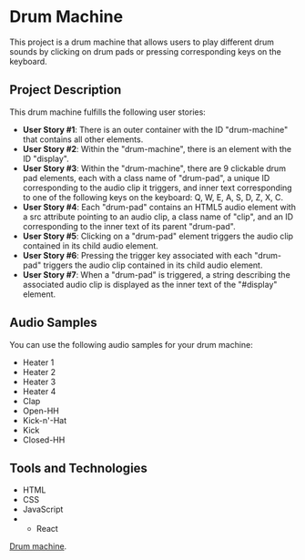 # Drum Machine

This project is a drum machine that allows users to play different drum sounds by clicking on drum pads or pressing corresponding keys on the keyboard.

## Project Description

This drum machine fulfills the following user stories:

- **User Story #1**: There is an outer container with the ID "drum-machine" that contains all other elements.
- **User Story #2**: Within the "drum-machine", there is an element with the ID "display".
- **User Story #3**: Within the "drum-machine", there are 9 clickable drum pad elements, each with a class name of "drum-pad", a unique ID corresponding to the audio clip it triggers, and inner text corresponding to one of the following keys on the keyboard: Q, W, E, A, S, D, Z, X, C.
- **User Story #4**: Each "drum-pad" contains an HTML5 audio element with a src attribute pointing to an audio clip, a class name of "clip", and an ID corresponding to the inner text of its parent "drum-pad".
- **User Story #5**: Clicking on a "drum-pad" element triggers the audio clip contained in its child audio element.
- **User Story #6**: Pressing the trigger key associated with each "drum-pad" triggers the audio clip contained in its child audio element.
- **User Story #7**: When a "drum-pad" is triggered, a string describing the associated audio clip is displayed as the inner text of the "#display" element.

## Audio Samples

You can use the following audio samples for your drum machine:
- Heater 1
- Heater 2
- Heater 3
- Heater 4
- Clap
- Open-HH
- Kick-n'-Hat
- Kick
- Closed-HH

## Tools and Technologies

- HTML
- CSS
- JavaScript
- - React

[Drum machine](https://chris6six6.github.io/Drum-Machine/).
